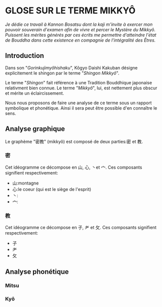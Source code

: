 # GLOSE SUR LE TERME MIKKYÔ
*Je dédie ce travail à Kannon Bosatsu dont la kaji m'invite à exercer mon pouvoir souverain d'examen afin de vivre et percer le Mystère du Mikkyô.
Puissent les mérites générés par ces écrits me permettre d'atteindre l'état de Bouddha dans cette existence en compagnie de l'intégralité des Êtres.*

## Introduction
Dans son "*Gorinkujimyôhishaku*", Kôgyo Daishi Kakuban désigne explicitement le shingon par le terme "*Shingon Mikkyô*".

Le terme "*Shingon*" fait référence à une Tradition Bouddhique japonaise relativment bien connue. Le terme "*Mikkyô*", lui, est nettement plus obscur et mérite un éclaircissement.

Nous nous proposons de faire une analyse de ce terme sous un rapport symbolique et phonétique. Ainsi il sera peut être possible d'en connaître le sens.
## Analyse graphique
Le graphème "密教" (mikkyô) est composé de deux parties:密 et 教.
### 密
Cet idéogramme ce décompose en 山, 心, 丶et 宀. Ces composants signifient respectivement:
- 山:montagne
- 心:le coeur (qui est le siège de l'esprit)
- 丶:
- 宀: 
### 教

Cet idéogramme ce décompose en 子, ⺹ et 攵. Ces composants signifient respectivement:
- 子
- ⺹
- 攵

## Analyse phonétique
### Mitsu
### Kyô

